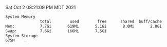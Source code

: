 Sat Oct  2 08:21:09 PM MDT 2021
```bash
System Memory
               total        used        free      shared  buff/cache   available
Mem:           7.7Gi       619Mi       5.1Gi       8.0Mi       2.0Gi       6.7Gi
Swap:          7.6Gi       166Mi       7.5Gi
System Storage
675M	.
```
